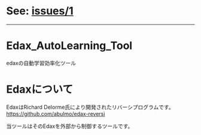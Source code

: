 # See: [issues/1](https://github.com/sensuikan1973/Edax_AutoLearning_Tool/issues/1)

---

# Edax_AutoLearning_Tool
edaxの自動学習効率化ツール

# Edaxについて
EdaxはRichard Delorme氏により開発されたリバーシプログラムです。
https://github.com/abulmo/edax-reversi

当ツールはそのEdaxを外部から制御するツールです。
